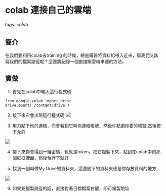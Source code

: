 # colab 連接自己的雲端
###### tags: colab

## 簡介

在我們要利用colab去training 的時候，總是需要將資料給帶入近來，那我們又該寫我們的檔案路徑呢？這邊將紀錄一個直接跟雲端串連的方法。

## 實做

1. 首先在colab中輸入這行程式碼
```
from google.colab import drive
drive.mount('/content/drive')
```

2. 接下來它會出現這行程式碼
![](https://i.imgur.com/0O4UXfw.png)

3. 用力點下他的連結，你會看到它叫你連結帳號，然後你點選你要的帳號,然後按下允許

![](https://i.imgur.com/z7TXUCB.png)

4. 接下來你會得到一組密碼，也就是token，把它複製下來，貼到在colab中的那個框框裡面，然後執行下就好

5. 找到一個叫做My Drive的資料夾，這邊底下的資料夾便是你存放資料的地方

![](https://i.imgur.com/YMNKPeq.png)

6. 如果要複製路徑的話，直接對著目標檔案右鍵，即可複製地址